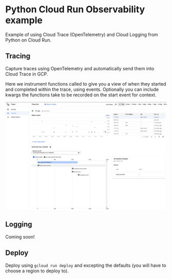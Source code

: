 # Python Cloud Run Observability example

Example of using Cloud Trace (OpenTelemetry) and Cloud Logging from Python on Cloud Run.

## Tracing

Capture traces using OpenTelemetry and automatically send them into Cloud Trace in GCP.

Here we instrument functions called to give you a view of when they started and completed within the trace, using events. Optionally you can include kwargs the functions take to be recorded on the start event for context.

![Cloud Trace example](trace_example.png)

## Logging

Coming soon!

## Deploy

Deploy using `gcloud run deploy` and excepting the defaults (you will have to choose a region to deploy to).
